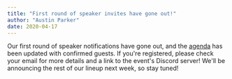 ```yaml
---
title: "First round of speaker invites have gone out!"
author: "Austin Parker"
date: 2020-04-17
---
```


Our first round of speaker notifications have gone out, and the [agenda](/agenda) has been updated with confirmed guests. If you're registered, please check your email for more details and a link to the event's Discord server! We'll be announcing the rest of our lineup next week, so stay tuned!
